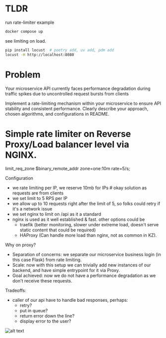 # TLDR
run rate-limiter example
```bash
docker compose up
```

see limiting on load.
```bash
pip install locust  # poetry add, uv add, pdm add
locust -H http://localhost:8080
```

# Problem

Your microservice API currently faces performance degradation during traffic spikes due to uncontrolled request bursts from clients

Implement a rate-limiting mechanism within your microservice to ensure API stability and consistent performance. Clearly describe your approach, chosen algorithms, and configurations in README.


# Simple rate limiter on Reverse Proxy/Load balancer level via NGINX.

limit_req_zone $binary_remote_addr zone=one:10m rate=5/s;

Configuration
- we rate limiting per IP, we reserve 10mb for IPs  # okay solution as requests are from clients
- we set limit to 5 RPS per IP
- we allow up to 10 requests right after the limit of 5, so folks could retry if it's a network issue
- we set nginx to limit on /api as it a standard
- nginx is used as it well established & fast. other options could be 
  - traefik (better monitoring, slower under extreme load, doesn't serve static content that could be required)
  - HAProxy (Can handle more load than nginx, not as common in KZ). 

Why on proxy?
- Separation of concerns: we separate our microservice business login (in this case Flask) from rate limiting.
- Scale: now with this setup we can trivially add new instances of our backend, and have simple entrypoint for it via Proxy.
- Goal achieved: now we do not have a performance degradation as we don't receive these requests.

Tradeoffs:
- caller of our api have to handle bad responses, perhaps:
  - retry?
  - put in queue?
  - return error down the line?
  - display error to the user?

![alt text](https://github.com/sakosha/rate-limiter/blob/master/locust.png?raw=true)
